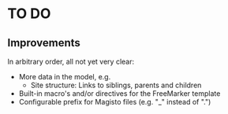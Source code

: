 # TO DO

## Improvements

In arbitrary order, all not yet very clear:

* More data in the model, e.g.
    * Site structure: Links to siblings, parents and children
* Built-in macro's and/or directives for the FreeMarker template
* Configurable prefix for Magisto files (e.g. "_" instead of ".")
